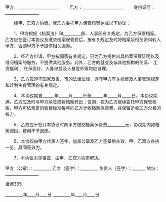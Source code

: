 
 


甲方：_____________________
　　乙方：_____________________
　　身份证号：_________________


　　经甲、乙双方协商，就乙方委托甲方保管档案达成以下协议：


　　1．甲方根据《档案法》和_________部、人事部有关规定，为乙方保管档案。乙方应在签订本协议及缴交档案保管费后，按有关规定及时将档案及相关资料转入甲方，否则甲方不予提供相关服务。


　　2．经乙方申请，甲方按国家有关规定，只为乙方提供出具档案保管证明以及借阅档案的服务，不提供其他服务。此外，乙方的就业及与其他机构的关系、
工资福利
、社保医疗、人身权益及人身意外等均应自理。


　　3．乙方应遵守国家及省、市的法律法规，遵守甲方有关档案及人事管理规定和计划生育管理的有关规定。


　　4．本协议期自______年_____月_____日至______年_____月_____日。本协议期满，乙方应及时与甲方续签或将档案转出；否则，视为乙方继续委托甲方保管档案，甲方可依规定的收费标准每年向乙方计收档案保管费，并保留追收乙方欠费的权力。


　　5．乙方应于签订本协议时向甲方缴交档案保管费_________元，协议期内如档案调出，费用不予退还。


　　6．本协议由甲方代表人签字，加盖公章及乙方签章后生效。甲、乙双方各执一份，具同等效力。


　　7．本协议未尽事宜，由甲、乙双方协商解决。


 


甲方（公章）：_________    乙方（签字）：_________
负责人（签字）：_______    地址：_________________




 
律师365






_________年____月____日    _________年____月____日


 


 

 
 
 
 
 
  


  
 

  


  


  
 
 
 
 

